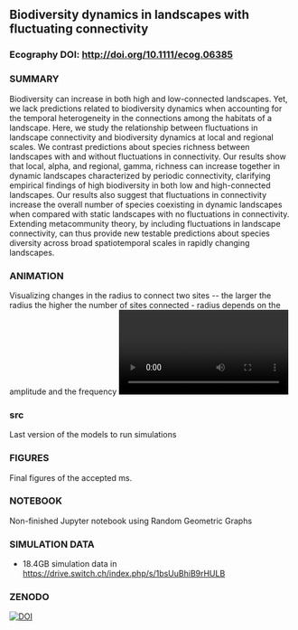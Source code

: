 ## Biodiversity dynamics in landscapes with fluctuating connectivity

### Ecography DOI: http://doi.org/10.1111/ecog.06385

### SUMMARY
Biodiversity can increase in both high and low-connected landscapes. Yet, we lack predictions related to biodiversity dynamics when accounting for the temporal heterogeneity in the connections among the habitats of a landscape. Here, we study the relationship between fluctuations in landscape connectivity and biodiversity dynamics at local and regional scales. We contrast predictions about species richness between landscapes with and without fluctuations in connectivity. Our results show that local, alpha, and regional, gamma, richness can increase together in dynamic landscapes characterized by periodic connectivity, clarifying empirical findings of high biodiversity in both low and high-connected landscapes. Our results also suggest that fluctuations in connectivity increase the overall number of species coexisting in dynamic landscapes when compared with static landscapes with no fluctuations in connectivity. Extending metacommunity theory, by including fluctuations in landscape connectivity, can thus provide new testable predictions about species diversity across broad spatiotemporal scales in rapidly changing landscapes.

### ANIMATION
Visualizing changes in the radius to connect two sites -- the larger the radius the higher the number of sites connected - radius depends on the amplitude and the frequency
![Animation Dynamic Landscape](/Animation/Seasonal/RGN_f0.1_f0.9.avi)

### src
Last version of the models to run simulations

### FIGURES
Final figures of the accepted ms.

### NOTEBOOK
Non-finished Jupyter notebook using Random Geometric Graphs

### SIMULATION DATA
* 18.4GB simulation data in https://drive.switch.ch/index.php/s/1bsUuBhiB9rHULB

### ZENODO
[![DOI](https://zenodo.org/badge/111830799.svg)](https://zenodo.org/badge/latestdoi/111830799)


